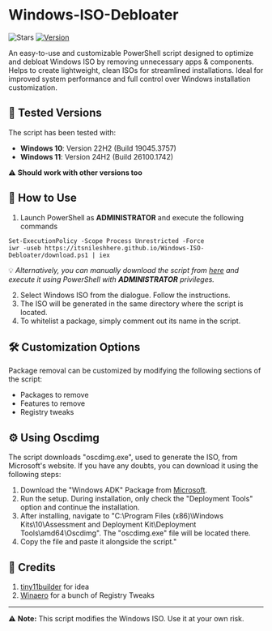 # Windows-ISO-Debloater

![Stars](https://img.shields.io/github/stars/itsNileshHere/Windows-ISO-Debloater?style=for-the-badge)
[![Version](https://img.shields.io/github/v/release/itsNileshHere/Windows-ISO-Debloater?color=%230567ff&label=Latest%20Release&style=for-the-badge)](https://github.com/itsNileshHere/Windows-ISO-Debloater/releases/latest)

An easy-to-use and customizable PowerShell script designed to optimize and debloat Windows ISO by removing unnecessary apps & components. Helps to create lightweight, clean ISOs for streamlined installations. Ideal for improved system performance and full control over Windows installation customization.

## 🧪 Tested Versions

The script has been tested with:

- **Windows 10**: Version 22H2 (Build 19045.3757)
- **Windows 11**: Version 24H2 (Build 26100.1742)

⚠️ **Should work with other versions too**

## 🚀 How to Use

1. Launch PowerShell as **ADMINISTRATOR** and execute the following commands
```{powershell}
Set-ExecutionPolicy -Scope Process Unrestricted -Force
iwr -useb https://itsnileshhere.github.io/Windows-ISO-Debloater/download.ps1 | iex
```
💡 *Alternatively, you can manually download the script from [here](https://github.com/itsNileshHere/Windows-ISO-Debloater/releases/latest) and execute it using PowerShell with **ADMINISTRATOR** privileges.*

2. Select Windows ISO from the dialogue. Follow the instructions.
3. The ISO will be generated in the same directory where the script is located.
4. To whitelist a package, simply comment out its name in the script.

## 🛠️ Customization Options

Package removal can be customized by modifying the following sections of the script:

- Packages to remove
- Features to remove
- Registry tweaks

## ⚙️ Using Oscdimg
The script downloads "oscdimg.exe", used to generate the ISO, from Microsoft's website. If you have any doubts, you can download it using the following steps:

1. Download the "Windows ADK" Package from [Microsoft](https://learn.microsoft.com/en-us/windows-hardware/get-started/adk-install).
2. Run the setup. During installation, only check the "Deployment Tools" option and continue the installation.
3. After installing, navigate to "C:\Program Files (x86)\Windows Kits\10\Assessment and Deployment Kit\Deployment Tools\amd64\Oscdimg". The "oscdimg.exe" file will be located there.
4. Copy the file and paste it alongside the script."

## 🌟 Credits
1. [tiny11builder](https://github.com/ntdevlabs/tiny11builder) for idea 
2. [Winaero](https://winaero.com/) for a bunch of Registry Tweaks

---

⚠️ **Note:** This script modifies the Windows ISO. Use it at your own risk.

